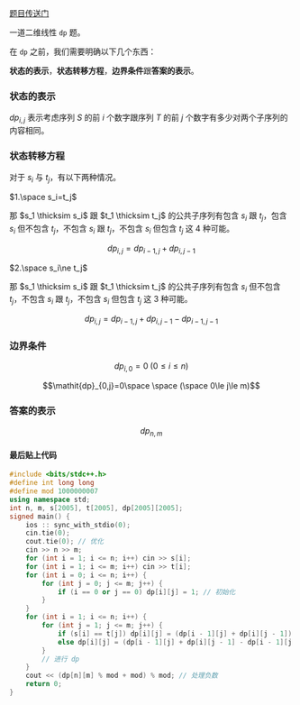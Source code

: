 [题目传送门](https://www.luogu.com.cn/problem/AT_abc130_e)

一道二维线性 `dp` 题。

在 `dp` 之前，我们需要明确以下几个东西：

**状态的表示**，**状态转移方程**，**边界条件**跟**答案的表示**。

### 状态的表示

$\mathit{dp}_{i,j}$ 表示考虑序列 $S$ 的前 $i$ 个数字跟序列 $T$ 的前 $j$ 个数字有多少对两个子序列的内容相同。

### 状态转移方程

对于 $s_i$ 与 $t_j$，有以下两种情况。

$1.\space s_i=t_j$ 

那 $s_1 \thicksim s_i$ 跟 $t_1 \thicksim t_j$ 的公共子序列有包含 $s_i$ 跟 $t_j$，包含 $s_i$ 但不包含 $t_j$，不包含 $s_i$ 跟 $t_j$，不包含 $s_i$ 但包含 $t_j$ 这 $4$ 种可能。

$$\mathit{dp}_{i,j} = \mathit{dp}_{i-1,j} + \mathit{dp}_{i,j-1}$$

$2.\space s_i\ne t_j$

那 $s_1 \thicksim s_i$ 跟 $t_1 \thicksim t_j$ 的公共子序列有包含 $s_i$ 但不包含 $t_j$，不包含 $s_i$ 跟 $t_j$，不包含 $s_i$ 但包含 $t_j$ 这 $3$ 种可能。

$$\mathit{dp}_{i,j} = \mathit{dp}_{i-1,j} + \mathit{dp}_{i,j-1} - \mathit{dp}_{i-1,j-1}$$

### 边界条件

$$\mathit{dp}_{i,0}=0\;(0\le i\le n)$$

$$\mathit{dp}_{0,j}=0\space \space (\space 0\le j\le m)$$

### 答案的表示
$$\mathit{dp}_{n,m}$$

#### 最后贴上代码

```cpp
#include <bits/stdc++.h>
#define int long long
#define mod 1000000007
using namespace std;
int n, m, s[2005], t[2005], dp[2005][2005];
signed main() {
    ios :: sync_with_stdio(0);
    cin.tie(0);
    cout.tie(0); // 优化
    cin >> n >> m;
    for (int i = 1; i <= n; i++) cin >> s[i];
    for (int i = 1; i <= m; i++) cin >> t[i];
    for (int i = 0; i <= n; i++) {
        for (int j = 0; j <= m; j++) {
            if (i == 0 or j == 0) dp[i][j] = 1; // 初始化
        }
    }
    for (int i = 1; i <= n; i++) {
        for (int j = 1; j <= m; j++) {
            if (s[i] == t[j]) dp[i][j] = (dp[i - 1][j] + dp[i][j - 1]) % mod;
            else dp[i][j] = (dp[i - 1][j] + dp[i][j - 1] - dp[i - 1][j - 1]) % mod; 
        }
        // 进行 dp
    }
    cout << (dp[n][m] % mod + mod) % mod; // 处理负数
    return 0;
}
```
